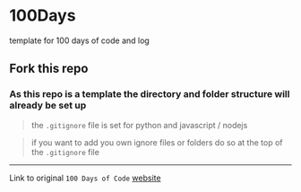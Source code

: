 # 100Days
template for 100 days of code and log

## Fork this repo

### As this repo is a template the directory and folder structure will already be set up

> the `.gitignore` file is set for python and javascript / nodejs

> if you want to add you own ignore files or folders do so at the top of the `.gitignore` file

---

Link to original `100 Days of Code` [website](https://www.100daysofcode.com/)
